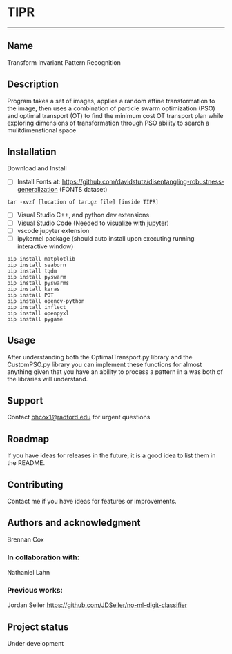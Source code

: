 # TIPR

***

## Name
Transform Invariant Pattern Recognition

## Description
Program takes a set of images, applies a random affine transformation to the image, then uses a combination of particle swarm optimization (PSO) and optimal transport (OT) to find the minimum cost OT transport plan while exploring dimensions of transformation through PSO ability to search a mulitdimenstional space

## Installation

Download and Install
- [ ] Install Fonts at: https://github.com/davidstutz/disentangling-robustness-generalization (FONTS dataset)
```
tar -xvzf [location of tar.gz file] [inside TIPR]
```
- [ ] Visual Studio C++, and python dev extensions
- [ ] Visual Studio Code (Needed to visualize with jupyter)
- [ ] vscode jupyter extension
- [ ] ipykernel package (should auto install upon executing running interactive window)
```
pip install matplotlib
pip install seaborn
pip install tqdm
pip install pyswarm
pip install pyswarms
pip install keras
pip install POT
pip install opencv-python
pip install inflect
pip install openpyxl
pip install pygame
```

## Usage
After understanding both the OptimalTransport.py library and the CustomPSO.py library you can implement these functions for almost anything given that you have an ability to process a pattern in a was both of the libraries will understand.

## Support
Contact bhcox1@radford.edu for urgent questions

## Roadmap
If you have ideas for releases in the future, it is a good idea to list them in the README.

## Contributing
Contact me if you have ideas for features or improvements.

## Authors and acknowledgment
Brennan Cox
### In collaboration with:
Nathaniel Lahn
### Previous works:
Jordan Seiler
https://github.com/JDSeiler/no-ml-digit-classifier

## Project status
Under development
